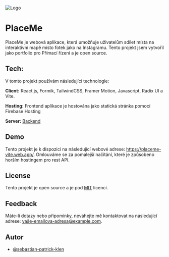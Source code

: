 
![Logo](https://placeme-vite.web.app/assets/logo-548371bd.svg)

# PlaceMe

PlaceMe je webová aplikace, která umožňuje uživatelům sdílet místa na interaktivní mapě místo fotek jako na Instagramu. Tento projekt jsem vytvořil jako portfolio pro Přímací řízení a je open source.




## Tech:
V tomto projekt používám následující technologie:

**Client:** React.js, Formik, TailwindCSS, Framer Motion, Javascript, Radix UI a Vite.

**Hosting:** Frontend aplikace je hostována jako statická stránka pomocí Firebase Hosting

**Server:** [Backend](https://github.com/sebastian-patrick-klen/placeme-backend.git)

## Demo

Tento projekt je k dispozici na následující webové adrese: https://placeme-vite.web.app/. Omlouváme se za pomalejší načítání, které je způsobeno horším hostingem pro rest API.


## License

Tento projekt je open source a je pod [MIT](https://choosealicense.com/licenses/mit/) licencí.




## Feedback

Máte-li dotazy nebo připomínky, neváhejte mě kontaktovat na následující adrese: vaše-emailova-adresa@example.com.
## Autor

- [@sebastian-patrick-klen](https://github.com/sebastian-patrick-klen)

